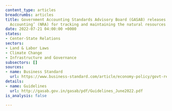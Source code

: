 ```yaml
---
content_type: articles
breadcrumbs: articles
title: Government Accounting Standards Advisory Board (GASAB) releases ‘Natural Resource
  Accounting’ (NRA) for tracking and maintaining the natural resources of India.
date: 2022-07-21 04:00:00 +0000
states:
- Center-State Relations
sectors:
- Land & Labor Laws
- Climate Change
- Infrastructure and Governance
subsectors: []
sources:
- name: Business Standard
  url: https://www.business-standard.com/article/economy-policy/govt-releases-natural-resource-accounting-to-track-mineral-energy-deposits-122071501430_1.html
details:
- name: Guidelines
  url: http://gasab.gov.in/gasab/pdf/Guidelines_June2022.pdf
is_analysis: false

---
```

